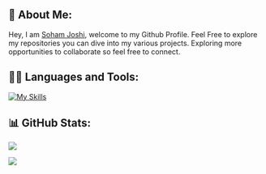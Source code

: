 
## 💫 About Me:
<span >
Hey, I am <a href="https://sohamjoshi.in" target="_blank">Soham Joshi</a>, welcome to my Github Profile. Feel Free to explore my repositories you can dive into my various projects. Exploring more opportunities to collaborate so feel free to connect.</span>

</p>

## 🧑‍💻 Languages and Tools:
[![My Skills](https://skillicons.dev/icons?i=js,html,css,actix,arduino,docker,express,figma,git,go,nextjs,nodejs,postgres,postman,react,redis,rust,tailwind,ts,vite)](https://skillicons.dev)
## 📊 GitHub Stats:
  

![](https://github-readme-streak-stats.herokuapp.com/?user=SohamJoshi25&theme=dark&hide_border=false)
  
![](https://github-readme-stats.vercel.app/api/top-langs/?username=SohamJoshi25&theme=dark&hide_border=false&include_all_commits=true&count_private=true&layout=compact)
